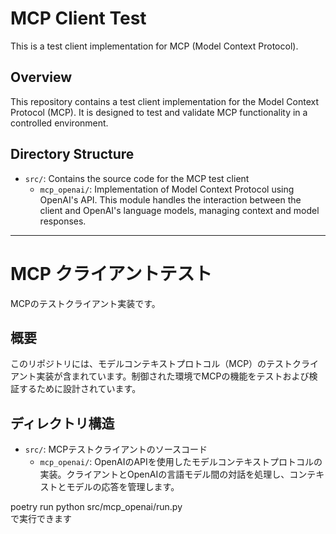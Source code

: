 # MCP Client Test

This is a test client implementation for MCP (Model Context Protocol).

## Overview

This repository contains a test client implementation for the Model Context Protocol (MCP). It is designed to test and validate MCP functionality in a controlled environment.

## Directory Structure

- `src/`: Contains the source code for the MCP test client
  - `mcp_openai/`: Implementation of Model Context Protocol using OpenAI's API. This module handles the interaction between the client and OpenAI's language models, managing context and model responses.

---

# MCP クライアントテスト

MCPのテストクライアント実装です。

## 概要

このリポジトリには、モデルコンテキストプロトコル（MCP）のテストクライアント実装が含まれています。制御された環境でMCPの機能をテストおよび検証するために設計されています。

## ディレクトリ構造

- `src/`: MCPテストクライアントのソースコード
  - `mcp_openai/`: OpenAIのAPIを使用したモデルコンテキストプロトコルの実装。クライアントとOpenAIの言語モデル間の対話を処理し、コンテキストとモデルの応答を管理します。


poetry run python src/mcp_openai/run.py      
で実行できます
